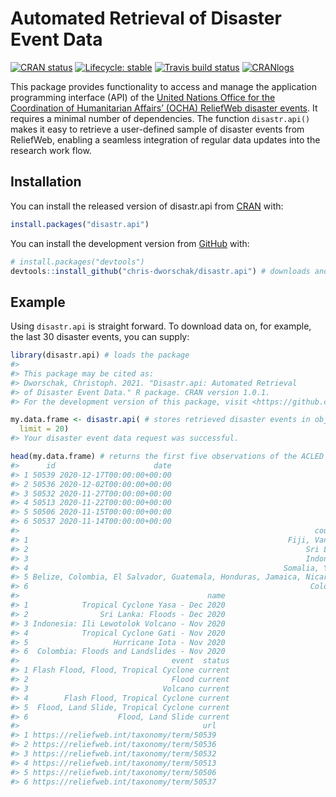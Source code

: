 
<!-- README.md is generated from README.Rmd. Please edit that file -->

# Automated Retrieval of Disaster Event Data

<!-- badges: start -->

[![CRAN
status](https://www.r-pkg.org/badges/version/disastr.api)](https://CRAN.R-project.org/package=disastr.api)
[![Lifecycle:
stable](https://img.shields.io/badge/lifecycle-stable-brightgreen.svg)](https://www.tidyverse.org/lifecycle/#stable)
[![Travis build
status](https://travis-ci.com/chris-dworschak/disastr.api.svg?branch=master)](https://travis-ci.com/github/chris-dworschak/disastr.api)
[![CRANlogs](http://cranlogs.r-pkg.org/badges/grand-total/disastr.api)](https://CRAN.R-project.org/package=disastr.api)
<!-- badges: end -->

This package provides functionality to access and manage the application
programming interface (API) of the [United Nations Office for the
Coordination of Humanitarian Affairs’ (OCHA) ReliefWeb disaster
events](https://reliefweb.int/disasters/). It requires a minimal number
of dependencies. The function `disastr.api()` makes it easy to retrieve
a user-defined sample of disaster events from ReliefWeb, enabling a
seamless integration of regular data updates into the research work
flow.

## Installation

You can install the released version of disastr.api from
[CRAN](https://CRAN.R-project.org) with:

``` r
install.packages("disastr.api")
```

You can install the development version from
[GitHub](https://github.com/) with:

``` r
# install.packages("devtools")
devtools::install_github("chris-dworschak/disastr.api") # downloads and installs the package
```

## Example

Using `disastr.api` is straight forward. To download data on, for
example, the last 30 disaster events, you can supply:

``` r
library(disastr.api) # loads the package
#> 
#> This package may be cited as:
#> Dworschak, Christoph. 2021. "Disastr.api: Automated Retrieval
#> of Disaster Event Data." R package. CRAN version 1.0.1.
#> For the development version of this package, visit <https://github.com/chris-dworschak/disastr.api/>

my.data.frame <- disastr.api( # stores retrieved disaster events in object my.data.frame
  limit = 20)
#> Your disaster event data request was successful.

head(my.data.frame) # returns the first five observations of the ACLED sample
#>      id                      date
#> 1 50539 2020-12-17T00:00:00+00:00
#> 2 50536 2020-12-02T00:00:00+00:00
#> 3 50532 2020-11-27T00:00:00+00:00
#> 4 50513 2020-11-22T00:00:00+00:00
#> 5 50506 2020-11-15T00:00:00+00:00
#> 6 50537 2020-11-14T00:00:00+00:00
#>                                                                  country
#> 1                                                          Fiji, Vanuatu
#> 2                                                              Sri Lanka
#> 3                                                              Indonesia
#> 4                                                         Somalia, Yemen
#> 5 Belize, Colombia, El Salvador, Guatemala, Honduras, Jamaica, Nicaragua
#> 6                                                               Colombia
#>                                          name
#> 1            Tropical Cyclone Yasa - Dec 2020
#> 2                Sri Lanka: Floods - Dec 2020
#> 3 Indonesia: Ili Lewotolok Volcano - Nov 2020
#> 4            Tropical Cyclone Gati - Nov 2020
#> 5                   Hurricane Iota - Nov 2020
#> 6  Colombia: Floods and Landslides - Nov 2020
#>                                  event  status
#> 1 Flash Flood, Flood, Tropical Cyclone current
#> 2                                Flood current
#> 3                              Volcano current
#> 4        Flash Flood, Tropical Cyclone current
#> 5  Flood, Land Slide, Tropical Cyclone current
#> 6                    Flood, Land Slide current
#>                                         url
#> 1 https://reliefweb.int/taxonomy/term/50539
#> 2 https://reliefweb.int/taxonomy/term/50536
#> 3 https://reliefweb.int/taxonomy/term/50532
#> 4 https://reliefweb.int/taxonomy/term/50513
#> 5 https://reliefweb.int/taxonomy/term/50506
#> 6 https://reliefweb.int/taxonomy/term/50537
```
